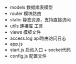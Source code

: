 - models 数据库表模型
- router 模块路由
- static 静态资源，支持直接访问
- utils 连接库 工具
- views 模板文件
- access.log api路由访问日志
- app.js 
- start.js 启动入口 + socket代码
- config.js 配置文件